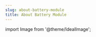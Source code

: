 ```yaml
---
slug: about-battery-module
title: About Battery Module
---
```

import Image from '@theme/IdealImage';
